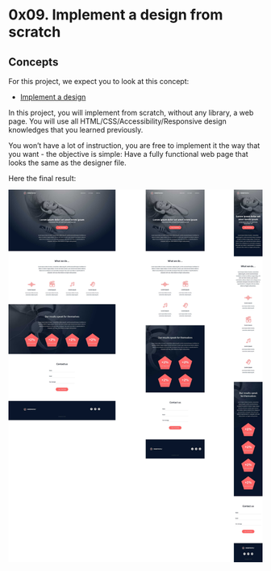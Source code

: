 # 0x09. Implement a design from scratch

## Concepts

For this project, we expect you to look at this concept:

- [Implement a design](https://intranet.hbtn.io/concepts/220)

In this project, you will implement from scratch, without any library, a web page. You will use all HTML/CSS/Accessibility/Responsive design knowledges that you learned previously.

You won’t have a lot of instruction, you are free to implement it the way that you want - the objective is simple: Have a fully functional web page that looks the same as the designer file.

Here the final result:

![](https://github.com/Robert-octavo/holbertonschool-headphones/blob/master/images/60df485eb772ecbad54a.jpg)
